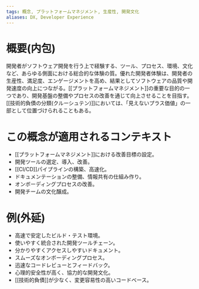 ```yaml
---
tags: 概念, プラットフォームマネジメント, 生産性, 開発文化
aliases: DX, Developer Experience
---
```


# 概要(内包)

開発者がソフトウェア開発を行う上で経験する、ツール、プロセス、環境、文化など、あらゆる側面における総合的な体験の質。優れた開発者体験は、開発者の生産性、満足度、エンゲージメントを高め、結果としてソフトウェアの品質や開発速度の向上につながる。[[プラットフォームマネジメント]]の重要な目的の一つであり、開発基盤の整備やプロセスの改善を通じて向上させることを目指す。[[技術的負債の分類(クルーシュテン)]]においては、「見えないプラス価値」の一部として位置づけられることもある。

# この概念が適用されるコンテキスト

- [[プラットフォームマネジメント]]における改善目標の設定。
- 開発ツールの選定、導入、改善。
- [[CI/CD]]パイプラインの構築、高速化。
- ドキュメンテーションの整備、情報共有の仕組み作り。
- オンボーディングプロセスの改善。
- 開発チームの文化醸成。

# 例(外延)

- 高速で安定したビルド・テスト環境。
- 使いやすく統合された開発ツールチェーン。
- 分かりやすくアクセスしやすいドキュメント。
- スムーズなオンボーディングプロセス。
- 迅速なコードレビューとフィードバック。
- 心理的安全性が高く、協力的な開発文化。
- [[技術的負債]]が少なく、変更容易性の高いコードベース。
